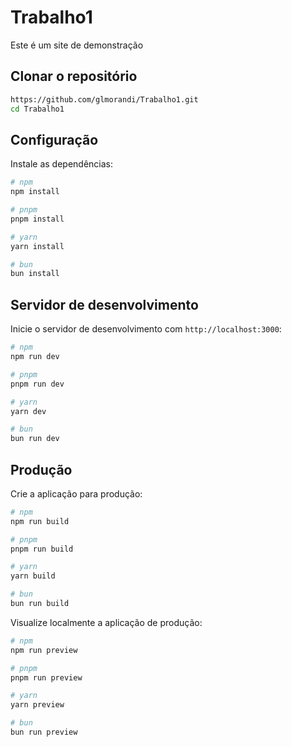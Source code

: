 # Trabalho1

Este é um site de demonstração

## Clonar o repositório

```bash
https://github.com/glmorandi/Trabalho1.git
cd Trabalho1
```

## Configuração

Instale as dependências:

```bash
# npm
npm install

# pnpm
pnpm install

# yarn
yarn install

# bun
bun install
```

## Servidor de desenvolvimento

Inicie o servidor de desenvolvimento com `http://localhost:3000`:

```bash
# npm
npm run dev

# pnpm
pnpm run dev

# yarn
yarn dev

# bun
bun run dev
```

## Produção

Crie a aplicação para produção:

```bash
# npm
npm run build

# pnpm
pnpm run build

# yarn
yarn build

# bun
bun run build
```

Visualize localmente a aplicação de produção:

```bash
# npm
npm run preview

# pnpm
pnpm run preview

# yarn
yarn preview

# bun
bun run preview
```